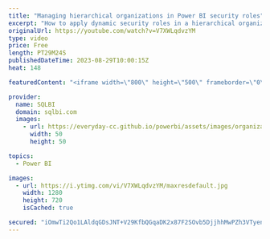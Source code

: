 ```yaml
---
title: "Managing hierarchical organizations in Power BI security roles"
excerpt: "How to apply dynamic security roles in a hierarchical organization to minimize the maintenance effort on the security configuration and obtain the best performance at query time.\r Article and download: https://sql.bi/805866?aff=yt\r \r How to learn DAX: https://www.sqlbi.com/guides/dax/?aff=yt\r The definitive"
originalUrl: https://youtube.com/watch?v=V7XWLqdvzYM
type: video
price: Free
length: PT29M24S
publishedDateTime: 2023-08-29T10:00:15Z
heat: 148

featuredContent: "<iframe width=\"800\" height=\"500\" frameborder=\"0\" src=\"https://www.youtube.com/embed/V7XWLqdvzYM\" allow=\"accelerometer; autoplay; encrypted-media; gyroscope; picture-in-picture\" allowfullscreen></iframe>"

provider:
  name: SQLBI
  domain: sqlbi.com
  images:
    - url: https://everyday-cc.github.io/powerbi/assets/images/organizations/sqlbi.com-50x50.jpg
      width: 50
      height: 50

topics:
  - Power BI

images:
  - url: https://i.ytimg.com/vi/V7XWLqdvzYM/maxresdefault.jpg
    width: 1280
    height: 720
    isCached: true

secured: "iOmwTi2Qo1LAldqGDsJNT+V29KfbQGqaDK2x87F2SOvb5DjjhhMwPZh3VTyenVJfqoCQ2KZxPHAlnWr1ARfHOknybWYzAmkHG9VBXFuiFVw0Rn/p9+3nu8lZDW8zkM9IsDuyt47HQWn/5AdpUhYGINh1ZHODGz+v+2ebRfl2HcnCyeCRbu0lOUZOkmkLQRPa1KvyVeEwR7IxK1ywWIgEo6AhPHmoQBqSVJ7/9CJ/MjwOkKyJff8Ndx8Uh5i6h7gENS+cNhs2xq7cY6RfvN2ehZaK+ik6Rr0wQXuTA3A74SdcdvbzFh5GRPgge/ZiAW7Btc/QqZ1whljuPg/HShobFNvDzzfP9lMCQjmsKXBW2YNIVGt+AHIsmBUhkmmWleRIPB8Wmh83pBqTuABzIqxNd5nhVEjVy9bi0bW+2yMj1L4=;fLfBCH9cC9LUZLNad6cIkQ=="
---
```


